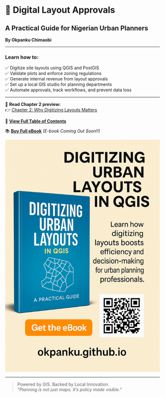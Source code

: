 
# 📘 Digital Layout Approvals

## A Practical Guide for Nigerian Urban Planners  
**By Okpanku Chimaobi**

---

### Learn how to:
✅ Digitize site layouts using QGIS and PostGIS  
✅ Validate plots and enforce zoning regulations  
✅ Generate internal revenue from layout approvals  
✅ Set up a local GIS studio for planning departments  
✅ Automate approvals, track workflows, and prevent data loss  

---

📘 **Read Chapter 2 preview:**  
👉 [Chapter 2: Why Digitizing Layouts Matters](Digital_Layout_Approvals_Chapter2.md)

📘 [**View Full Table of Contents**](Digital_Layout_Approvals_Table_of_Contents.md)

📚 [**Buy Full eBook**](https://selar.co/YOUR-EBOOK-LINK) *(E-book Coming Out Soon!!)*  
<!--📦 [**Visit Full Portfolio**](https://github.com/Okpanku/portfolio_page)-->

![eBook Cover](./E-book-cover.PNG)

---

> Powered by GIS. Backed by Local Innovation.  
> _"Planning is not just maps. It’s policy made visible."_  
